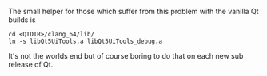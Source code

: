 The small helper for those which suffer from this problem with the vanilla Qt builds is

```
cd <QTDIR>/clang_64/lib/
ln -s libQt5UiTools.a libQt5UiTools_debug.a

```

It's not the worlds end but of course boring to do that on each new sub release of Qt.
